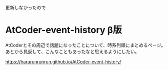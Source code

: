 更新しなかったので

# AtCoder-event-history β版

AtCoderとその周辺で話題になったことについて、時系列順にまとめるページ。
あとから見返して、こんなこともあったなと思えるようにしたい。

https://harurunrunrun.github.io/AtCoder-event-history/
